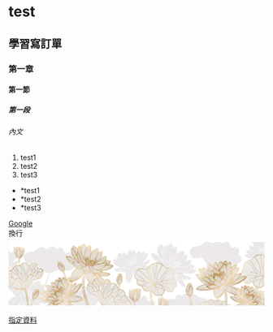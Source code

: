 # test
## 學習寫訂單
### 第一章
#### 第一節
##### 第一段
###### 內文

1. test1
2. test2
3. test3

* *test1
* *test2
* *test3
  
 [Google](https://www.google.com.tw/)
<br>
換行<br>
 ![照片](login.png)

 [指定資料](/ps1/ps1.2/ps1.3/github.htm)

